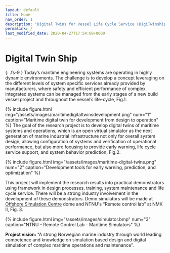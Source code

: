 ```yaml
---
layout: default
title: Home
nav_order: 1
description: "Digital Twins for Vessel Life Cycle Service (DigiTwinship)​"
permalink: /
last_modified_date: 2020-04-27T17:54:08+0000
---
```


# Digital Twin Ship
{: .fs-9 }
Today’s maritime engineering systems are operating in highly dynamic environments. The challenge is to
develop a concept leveraging on the different levels of system specific services already provided by
manufacturers, where safety and efficient performance of complex integrated systems can be managed from
the early stages of a new build vessel project and throughout the vessel’s life-cycle, Fig.1. 

{% include figure.html 
    img="/assets/images/maritimedigitaltwinsdevelopment.png" 
    num="1" 
    caption="Maritime digital twin for development from design to operation" 
%}
The goal of the research project is to develop digital twins of maritime systems and operations, 
which is an open virtual simulator as the next generation of marine industrial infrastructure not only for overall system design, 
allowing configuration of systems and verification of operational performance, but also more focusing to provide early warning, 
life cycle service support, and system behavior prediction, Fig.2. 

{% include figure.html 
    img="/assets/images/maritime-digital-twins.png" 
    num="2" 
    caption="Development tools for early warning, prediction, and optimization" 
%}


This project will implement the research results into practical
demonstrators using framework in design processes, training, system maintenance and life cycle service.
There will be a strong industry involvement in the development of these demonstrators.  Demo simulators will be made at 
[Offshore Simulation Centre](https://osc.no/) dome and NTNU's “Remote control lab” at NMK II, Fig. 3. 

{% include figure.html 
    img="/assets/images/simulator.bmp" 
    num="3" 
    caption="NTNU - Remote Control Lab - Maritime Simulators" 
%}

**Project vision:** “A strong Norwegian marine industry through world leading competence and
knowledge on simulation based design and digital simulation of complex maritime operations and
maintenance”.